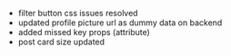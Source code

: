 - filter button css issues resolved
- updated profile picture url as dummy data on backend
- added missed key props (attribute)
- post card size updated
